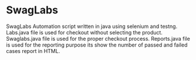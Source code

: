 # SwagLabs
SwagLabs Automation script written in java using selenium and testng.
Labs.java file is used for checkout without selecting the product.
Swaglabs.java file is used for the proper checkout process.
Reports.java file is used for the reporting purpose its show the number of passed and failed cases report in HTML.
